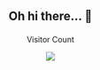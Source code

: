 
<div align="center" >

<h2>

Oh hi there... :penguin:

</h2>
<div align="center">

Visitor Count

<img src="https://profile-counter.glitch.me/LockettPundt/count.svg" />

</div>

</div>
